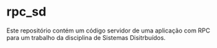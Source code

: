 # rpc_sd 
Este repositório contém um código servidor de uma aplicação com RPC para um trabalho da disciplina de Sistemas Disitrbuídos.
